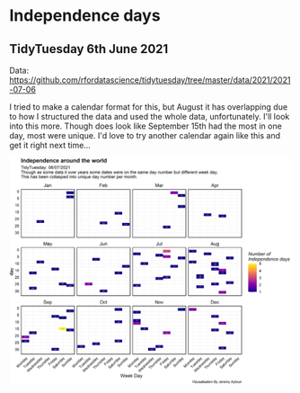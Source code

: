 # Independence days
## TidyTuesday 6th June 2021 
Data: https://github.com/rfordatascience/tidytuesday/tree/master/data/2021/2021-07-06

I tried to make a calendar format for this, but August it has overlapping due to how I structured the data and used the whole data, unfortunately. I'll look into this more. Though does look like  September 15th had the most in one day, most were unique. I'd love to try another calendar again like this and get it right next time...

![](https://github.com/jezzaayt/TidyTuesdays/blob/main/2021/2021-07-06/independence_days.png)
